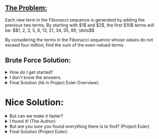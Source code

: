 ## [The Problem:](https://projecteuler.net/problem=2)

<p>Each new term in the Fibonacci sequence is generated by adding the previous two terms. By starting with $1$ and $2$, the first $10$ terms will be:
$$1, 2, 3, 5, 8, 13, 21, 34, 55, 89, \dots$$</p>
<p>By considering the terms in the Fibonacci sequence whose values do not exceed four million, find the sum of the even-valued terms.</p>

## Brute Force Solution:

<details>
    <summary>
        How do I get started?
    </summary>
        Look up the Fibonacci sequence. <br>
        What variables you would need to program it? <br>
        Then, what kind of structure should the program should have if it needs to keep generating Fibonacci numbers until they exceed 4 million? <br>
</details>

<details>
    <summary>
        I don't know the answers.
    </summary>
        The Fibonacci sequence can be described as a function F where F(n - 2) + F(n - 1) = F(n). n is the nth term of the sequence, and the initial values are F(1) = 1 and F(2) = 1.<br>
        You need three variables. We can call them x, y, and z. <br>
        Then, we can use a while loop to check if z has exceeded 4 million.
</details>

<details>
    <summary>
        Final Solution (hk in Project Euler Overview):
    </summary>
        <code>x = 1
y = 1
z = 2
total = 0
while z < 4000000:
  if z % 2 == 0:
    total += z
  x = y
  y = z
  z = x + y
print(total)</code><br><br>
    Runtime: 0.00002 seconds <br>
    Runtime for first million Fibonacci numbers: 60 seconds <br><br>
    (AN: To get the longer runtime, I replaced the while z < 4000000 with while i < 1000000. I added a declaration i = 0 before the while loop and an i += 1 incrementor inside the loop.)
</details>
    
# Nice Solution:

<details>
    <summary>
        But can we make it faster?
    </summary>
        Write down (or look up) the Fibonacci sequence. Are there any patterns you notice?
</details>

<details>
    <summary>
        I found it! (The Author)
    </summary>
        You probably found that every third Fibonacci number is even. If you're like me, you used this information to write something like this:<br>
    <code>x = 1
y = 1
z = x + y
total = 0
i = 0
while z < 4000000:
  if i % 3 == 0:
    total += z
  x = y
  y = z
  z = x + y
  i += 1</code><br><br>
    Runtime: 0.00001 seconds<br>
    Runtime for first million Fibonacci numbers: 4 seconds
</details>

<details>
    <summary>
        But are you sure you found everything there is to find? (Project Euler)
    </summary>
        First, that code to sum every third Fibonacci number can be written like this, not using the if i % 3 == 0 check:<br>
    <code>x = 1
y = 1
z = x + y
total = 0
while z < 4000000:
  total += z
  x = y + z
  y = z + x
  z = x + y</code><br><br>
    Runtime: 0.000007 seconds<br>
    Runtime for first million Fibonacci numbers: 145 seconds <br><br>
    (AN: No idea why this is so slow! I triple checked that this program is doing what it's supposed to. I don't know how it went from the fastest program to the slowest.)<br><br>
    Additionally, there is another pattern to the even Fibonacci numbers. You can show that for the sequence of even Fibonacci numbers E, E(n) = 4 * E(n - 1) + E(n - 2). Proving that is beyond the scope of this walkthrough, but proofs are avaliable online by searching "even fibonacci numbers." 
</details>

<details>
    <summary>
        Final Solution (Project Euler):
    </summary>
    <code>x = 0
y = 2
z = 0
total = 2
while z < 4000000:
    total = total + z
    z = 4 * y + x
    x = y
    y = z
print(total)</code><br><br>
    Runtime: 0.000015 seconds <br>
    Runtime for first million Fibonacci numbers: 130 seconds <br><br>
    (AN: Again, no idea why this is so slow. I guess sometimes the non-mathy solution is the best one.)
</details>
